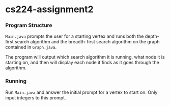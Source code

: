 # cs224-assignment2

### Program Structure
`Main.java` prompts the user for a starting vertex and runs both the depth-first search algorithm and the breadth-first search algorithm on the graph contained in `Graph.java`. 

The program will output which search algorithm it is running, what node it is starting on, and then will display each node it finds as it goes through the algorithm. 

### Running
Run `Main.java` and answer the initial prompt for a vertex to start on. Only input integers to this prompt. 